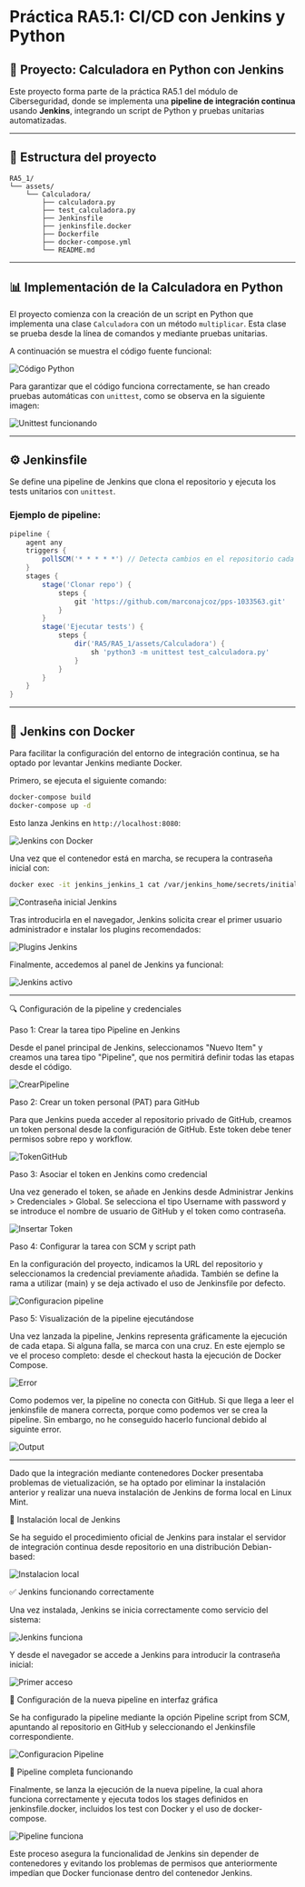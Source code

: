 # Práctica RA5.1: CI/CD con Jenkins y Python

## 🔪 Proyecto: Calculadora en Python con Jenkins

Este proyecto forma parte de la práctica RA5.1 del módulo de Ciberseguridad, donde se implementa una **pipeline de integración continua** usando **Jenkins**, integrando un script de Python y pruebas unitarias automatizadas.

---

## 📁 Estructura del proyecto

```
RA5_1/
└── assets/
    └── Calculadora/
        ├── calculadora.py
        ├── test_calculadora.py
        ├── Jenkinsfile
        ├── jenkinsfile.docker
        ├── Dockerfile
        ├── docker-compose.yml
        └── README.md
```

---

## 📊 Implementación de la Calculadora en Python

El proyecto comienza con la creación de un script en Python que implementa una clase `Calculadora` con un método `multiplicar`. Esta clase se prueba desde la línea de comandos y mediante pruebas unitarias.

A continuación se muestra el código fuente funcional:

![Código Python](https://github.com/marconajcoz/pps-1033563/raw/main/RA5/RA5_1/assets/Imagenes/1-Calculadora.PNG)

Para garantizar que el código funciona correctamente, se han creado pruebas automáticas con `unittest`, como se observa en la siguiente imagen:

![Unittest funcionando](https://github.com/marconajcoz/pps-1033563/raw/main/RA5/RA5_1/assets/Imagenes/2-UniTest.PNG)

---

## ⚙️ Jenkinsfile

Se define una pipeline de Jenkins que clona el repositorio y ejecuta los tests unitarios con `unittest`.

### Ejemplo de pipeline:

```groovy
pipeline {
    agent any
    triggers {
        pollSCM('* * * * *') // Detecta cambios en el repositorio cada minuto
    }
    stages {
        stage('Clonar repo') {
            steps {
                git 'https://github.com/marconajcoz/pps-1033563.git'
            }
        }
        stage('Ejecutar tests') {
            steps {
                dir('RA5/RA5_1/assets/Calculadora') {
                    sh 'python3 -m unittest test_calculadora.py'
                }
            }
        }
    }
}
```

---

## 🚣 Jenkins con Docker

Para facilitar la configuración del entorno de integración continua, se ha optado por levantar Jenkins mediante Docker.

Primero, se ejecuta el siguiente comando:

```bash
docker-compose build
docker-compose up -d
```

Esto lanza Jenkins en `http://localhost:8080`:

![Jenkins con Docker](https://github.com/marconajcoz/pps-1033563/raw/main/RA5/RA5_1/assets/Imagenes/3-PuestaEnMarcha.PNG)

Una vez que el contenedor está en marcha, se recupera la contraseña inicial con:

```bash
docker exec -it jenkins_jenkins_1 cat /var/jenkins_home/secrets/initialAdminPassword
```

![Contraseña inicial Jenkins](https://github.com/marconajcoz/pps-1033563/raw/main/RA5/RA5_1/assets/Imagenes/4-ContraseñaTemporal.PNG)

Tras introducirla en el navegador, Jenkins solicita crear el primer usuario administrador e instalar los plugins recomendados:

![Plugins Jenkins](https://github.com/marconajcoz/pps-1033563/raw/main/RA5/RA5_1/assets/Imagenes/5-InstalarPlugins.PNG)

Finalmente, accedemos al panel de Jenkins ya funcional:

![Jenkins activo](https://github.com/marconajcoz/pps-1033563/raw/main/RA5/RA5_1/assets/Imagenes/6-JenkinsActivo.PNG)

---

🔍 Configuración de la pipeline y credenciales

Paso 1: Crear la tarea tipo Pipeline en Jenkins

Desde el panel principal de Jenkins, seleccionamos "Nuevo Item" y creamos una tarea tipo "Pipeline", que nos permitirá definir todas las etapas desde el código.

![CrearPipeline](https://github.com/marconajcoz/pps-1033563/raw/main/RA5/RA5_1/assets/Imagenes/7-CrearPipeline.PNG)

Paso 2: Crear un token personal (PAT) para GitHub

Para que Jenkins pueda acceder al repositorio privado de GitHub, creamos un token personal desde la configuración de GitHub. Este token debe tener permisos sobre repo y workflow.

![TokenGitHub](https://github.com/marconajcoz/pps-1033563/raw/main/RA5/RA5_1/assets/Imagenes/8-TokenGitHub.PNG)

Paso 3: Asociar el token en Jenkins como credencial

Una vez generado el token, se añade en Jenkins desde Administrar Jenkins > Credenciales > Global. Se selecciona el tipo Username with password y se introduce el nombre de usuario de GitHub y el token como contraseña.

![Insertar Token](https://github.com/marconajcoz/pps-1033563/raw/main/RA5/RA5_1/assets/Imagenes/9-PonerToken.PNG)

Paso 4: Configurar la tarea con SCM y script path

En la configuración del proyecto, indicamos la URL del repositorio y seleccionamos la credencial previamente añadida. También se define la rama a utilizar (main) y se deja activado el uso de Jenkinsfile por defecto.

![Configuracion pipeline](https://github.com/marconajcoz/pps-1033563/raw/main/RA5/RA5_1/assets/Imagenes/10-Configuracion.PNG)

Paso 5: Visualización de la pipeline ejecutándose

Una vez lanzada la pipeline, Jenkins representa gráficamente la ejecución de cada etapa. Si alguna falla, se marca con una cruz. En este ejemplo se ve el proceso completo: desde el checkout hasta la ejecución de Docker Compose.

![Error](https://github.com/marconajcoz/pps-1033563/raw/main/RA5/RA5_1/assets/Imagenes/11-Error.PNG)

Como podemos ver, la pipeline no conecta con GitHub. Si que llega a leer el jenkinsfile de manera correcta, porque como podemos ver se crea la pipeline. Sin embargo, no he conseguido hacerlo funcional debido al siguinte error.

![Output](https://github.com/marconajcoz/pps-1033563/raw/main/RA5/RA5_1/assets/Imagenes/12-Output.PNG)

---

Dado que la integración mediante contenedores Docker presentaba problemas de vietualización, se ha optado por eliminar la instalación anterior y realizar una nueva instalación de Jenkins de forma local en Linux Mint.

🔁 Instalación local de Jenkins

Se ha seguido el procedimiento oficial de Jenkins para instalar el servidor de integración continua desde repositorio en una distribución Debian-based:

![Instalacion local](https://github.com/marconajcoz/pps-1033563/raw/main/RA5/RA5_1/assets/Imagenes/13-VueltaEmpezarCertificados.PNG)

✅ Jenkins funcionando correctamente

Una vez instalada, Jenkins se inicia correctamente como servicio del sistema:

![Jenkins funciona](https://github.com/marconajcoz/pps-1033563/raw/main/RA5/RA5_1/assets/Imagenes/14-JenkinsFunciona.PNG)

Y desde el navegador se accede a Jenkins para introducir la contraseña inicial:

![Primer acceso](https://github.com/marconajcoz/pps-1033563/raw/main/RA5/RA5_1/assets/Imagenes/15-PrimerAcceso.PNG)

🧱 Configuración de la nueva pipeline en interfaz gráfica

Se ha configurado la pipeline mediante la opción Pipeline script from SCM, apuntando al repositorio en GitHub y seleccionando el Jenkinsfile correspondiente.

![Configuracion Pipeline](https://github.com/marconajcoz/pps-1033563/raw/main/RA5/RA5_1/assets/Imagenes/16-COnfiguracionPipeline.PNG)

🚦 Pipeline completa funcionando

Finalmente, se lanza la ejecución de la nueva pipeline, la cual ahora funciona correctamente y ejecuta todos los stages definidos en jenkinsfile.docker, incluidos los test con Docker y el uso de docker-compose.

![Pipeline funciona](https://github.com/marconajcoz/pps-1033563/raw/main/RA5/RA5_1/assets/Imagenes/17-PipelineFunciona.PNG)

Este proceso asegura la funcionalidad de Jenkins sin depender de contenedores y evitando los problemas de permisos que anteriormente impedían que Docker funcionase dentro del contenedor Jenkins.
